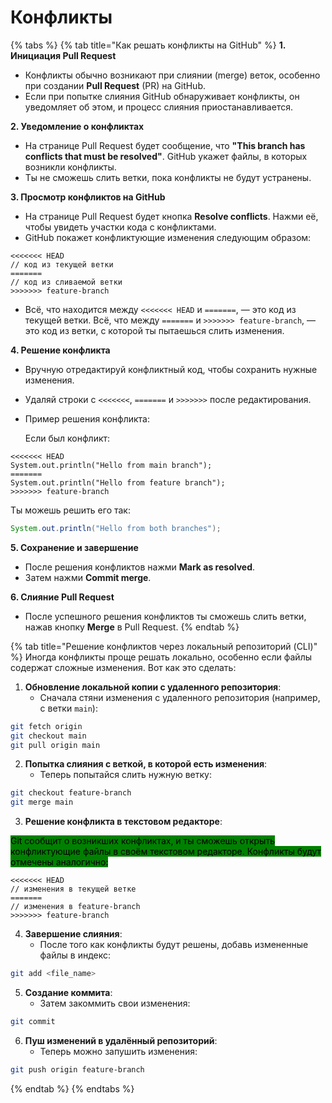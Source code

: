 # Конфликты

{% tabs %}
{% tab title="Как решать конфликты на GitHub" %}
**1. Инициация Pull Request**

* Конфликты обычно возникают при слиянии (merge) веток, особенно при создании **Pull Request** (PR) на GitHub.
* Если при попытке слияния GitHub обнаруживает конфликты, он уведомляет об этом, и процесс слияния приостанавливается.

**2. Уведомление о конфликтах**

* На странице Pull Request будет сообщение, что **"This branch has conflicts that must be resolved"**. GitHub укажет файлы, в которых возникли конфликты.
* Ты не сможешь слить ветки, пока конфликты не будут устранены.

**3. Просмотр конфликтов на GitHub**

* На странице Pull Request будет кнопка **Resolve conflicts**. Нажми её, чтобы увидеть участки кода с конфликтами.
* GitHub покажет конфликтующие изменения следующим образом:

```
<<<<<<< HEAD
// код из текущей ветки
=======
// код из сливаемой ветки
>>>>>>> feature-branch
```

* Всё, что находится между `<<<<<<< HEAD` и `=======`, — это код из текущей ветки. Всё, что между `=======` и `>>>>>>> feature-branch`, — это код из ветки, с которой ты пытаешься слить изменения.

**4. Решение конфликта**

* Вручную отредактируй конфликтный код, чтобы сохранить нужные изменения.
* Удаляй строки с `<<<<<<<`, `=======` и `>>>>>>>` после редактирования.
*   Пример решения конфликта:

    Если был конфликт:

```
<<<<<<< HEAD
System.out.println("Hello from main branch");
=======
System.out.println("Hello from feature branch");
>>>>>>> feature-branch
```

Ты можешь решить его так:

```java
System.out.println("Hello from both branches");
```

**5. Сохранение и завершение**

* После решения конфликтов нажми **Mark as resolved**.
* Затем нажми **Commit merge**.

**6. Слияние Pull Request**

* После успешного решения конфликтов ты сможешь слить ветки, нажав кнопку **Merge** в Pull Request.
{% endtab %}

{% tab title="Решение конфликтов через локальный репозиторий (CLI)" %}
Иногда конфликты проще решать локально, особенно если файлы содержат сложные изменения. Вот как это сделать:

1. **Обновление локальной копии с удаленного репозитория**:
   * Сначала стяни изменения с удаленного репозитория (например, с ветки `main`):

```bash
git fetch origin
git checkout main
git pull origin main
```

2. **Попытка слияния с веткой, в которой есть изменения**:
   * Теперь попытайся слить нужную ветку:

```bash
git checkout feature-branch
git merge main
```

3. **Решение конфликта в текстовом редакторе**:

<mark style="background-color:green;">Git сообщит о возникших конфликтах, и ты сможешь открыть конфликтующие файлы в своём текстовом редакторе. Конфликты будут отмечены аналогично:</mark>

```
<<<<<<< HEAD
// изменения в текущей ветке
=======
// изменения в feature-branch
>>>>>>> feature-branch
```

4. **Завершение слияния**:
   * После того как конфликты будут решены, добавь измененные файлы в индекс:

```bash
git add <file_name>
```

5. **Создание коммита**:
   * Затем закоммить свои изменения:

```bash
git commit
```

6. **Пуш изменений в удалённый репозиторий**:
   * Теперь можно запушить изменения:

```bash
git push origin feature-branch
```
{% endtab %}
{% endtabs %}
